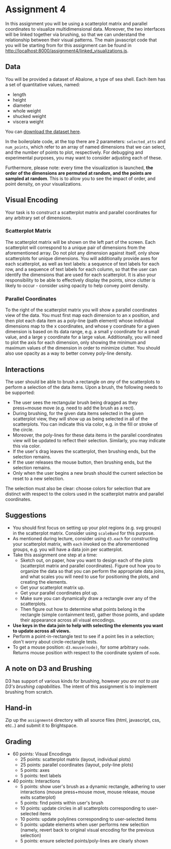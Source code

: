 # Assignment 4

In this assignment you will be using a scatterplot matrix and parallel coordinates to visualize multidimensional data. Moreover, the two interfaces will be linked together via brushing, so that we can understand the relationship between their visual patterns. The main javascript code that you will be starting from for this assignment can be found in [http://localhost:8000/assignment4/linked_visualizations.js](http://localhost:8000/assignment4/linked_visualizations.js).

## Data

You will be provided a dataset of Abalone, a type of sea shell. Each item has a set of quantitative values, named:

* length
* height
* diameter
* whole weight
* shucked weight
* viscera weight

You can [download the dataset here](https://vanderbilt.box.com/s/8rczciarwm3fow6a9p4xkor70absdo81).

In the boilerplate code, at the top there are 2 parameters: `selected_atts` and `num_points`, which refer to an array of named dimensions that we can select, and the number of points to plot, respectively. For debugging and experimental purposes, you may want to consider adjusting each of these.

Furthermore, please note: every time the visualization is launched, **the order of the dimensions are permuted at random, and the points are sampled at random**. This is to allow you to see the impact of order, and point density, on your visualizations.

## Visual Encoding

Your task is to construct a scatterplot matrix and parallel coordinates for any arbitrary set of dimensions.

### Scatterplot Matrix

The scatterplot matrix will be shown on the left part of the screen. Each scatterplot will correspond to a unique pair of dimensions from the aforementioned array. Do not plot any dimension against itself, only show scatterplots for unique dimensions. You will additionally provide axes for each scatterplot, as well as text labels: a sequence of text labels for each row, and a sequence of text labels for each column, so that the user can identify the dimensions that are used for each scatterplot. It is also your responsibility to be able to effectively display the points, since clutter is likely to occur - consider using opacity to help convey point density.

### Parallel Coordinates

To the right of the scatterplot matrix you will show a parallel coordinates view of the data. You must first map each dimension to an x position, and then plot each data item as a poly-line (path element) whose individual dimensions map to the x coordinates, and whose y coordinate for a given dimension is based on its data range, e.g. a small y coordinate for a small value, and a large y coordinate for a large value. Additionally, you will need to plot the axis for each dimension, only showing the minimum and maximum values of the dimension in order to minimize clutter. You should also use opacity as a way to better convey poly-line density.

## Interactions

The user should be able to brush a rectangle on _any_ of the scatterplots to perform a selection of the data items. Upon a brush, the following needs to be supported:

* The user sees the rectangular brush being dragged as they press+mouse move (e.g. need to add the brush as a rect).
* During brushing, for the given data items selected in the given scatterplot view, they will show up as being selected in all of the scatterplots. You can indicate this via color, e.g. in the fill or stroke of the circle.
* Moreover, the poly-lines for these data items in the parallel coordinates view will be updated to reflect their selection. Similarly, you may indicate this via color.
* If the user's drag leaves the scatterplot, then brushing ends, but the selection remains.
* If the user releases the mouse button, then brushing ends, but the selection remains.
* Only when the user begins a new brush should the current selection be reset to a new selection.

The selection must also be clear: choose colors for selection that are distinct with respect to the colors used in the scatterplot matrix and parallel coordinates.

## Suggestions

* You should first focus on setting up your plot regions (e.g. svg groups) in the scatterplot matrix. Consider using `scaleBand` for this purpose.
* As mentioned during lecture, consider using `d3.each` for constructing your scatterplot matrix, with `each` invoked on the aforementioned groups, e.g. you will have a data join per scatterplot.
* Take this assignment one step at a time:
	* Sketch out, on paper, how you want to design each of the plots (scatterplot matrix and parallel coordinates). Figure out how you to organize the data so that you can perform the appropriate data joins, and what scales you will need to use for positioning the plots, and creating the elements.
	* Get your scatterplot matrix up.
	* Get your parallel coordinates plot up.
	* Make sure you can dynamically draw a rectangle over any of the scatterplots.
	* Then figure out how to determine what points belong in the rectangle (simple containment test), gather those points, and update their appearance across all visual encodings.
* **Use keys in the data join to help with selecting the elements you want to update across all views.**
* Perform a point-in-rectangle test to see if a point lies in a selection; don't worry about circle-rectangle tests.
* To get a mouse position: `d3.mouse(node)`, for some arbitrary `node`. Returns mouse position with respect to the coordinate system of `node`.

## A note on D3 and Brushing

D3 has support of various kinds for brushing, however _you are not to use D3's brushing capabilities_. The intent of this assignment is to implement brushing from scratch.

## Hand-in

Zip up the `assignment4` directory with all source files (html, javascript, css, etc..) and submit it to Brightspace.

## Grading

* 60 points: Visual Encodings
	* 25 points: scatterplot matrix (layout, individual plots)
	* 25 points: parallel coordinates (layout, poly-line plots)
	* 5 points: axes
	* 5 points: text labels
* 40 points: Interactions
	* 5 points: show user's brush as a dynamic rectangle, adhering to user interactions (mouse press+mouse move, mouse release, mouse exits scatterplot)
	* 5 points: find points within user's brush
	* 10 points: update circles in all scatterplots corresponding to user-selected items
	* 10 points: update polylines corresponding to user-selected items
	* 5 points: update elements when user performs new selection (namely, revert back to original visual encoding for the previous selection)
	* 5 points: ensure selected points/poly-lines are clearly shown
